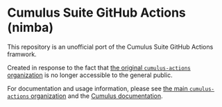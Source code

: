 # Cumulus Suite GitHub Actions (nimba)

This repository is an unofficial port of the Cumulus Suite GitHub Actions framwork.

Created in response to the fact that [the original `cumulus-actions` organization](https://github.com/cumulus-actions) is no longer accessible to the general public.

For documentation and usage information, please see [the main `cumulus-actions` organization](https://github.com/cumulus-actions) and the [Cumulus documentation](https://cumulusci.readthedocs.io).

